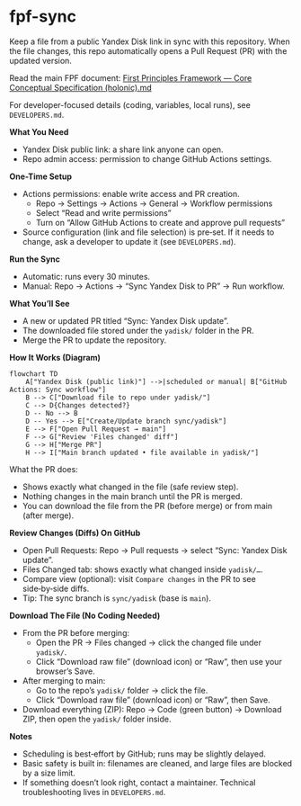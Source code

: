 # fpf-sync

Keep a file from a public Yandex Disk link in sync with this repository. When the file changes, this repo automatically opens a Pull Request (PR) with the updated version.

Read the main FPF document: [First Principles Framework — Core Conceptual Specification (holonic).md](yadisk/First%20Principles%20Framework%20%E2%80%94%20Core%20Conceptual%20Specification%20(holonic).md)

For developer-focused details (coding, variables, local runs), see `DEVELOPERS.md`.

**What You Need**
- Yandex Disk public link: a share link anyone can open.
- Repo admin access: permission to change GitHub Actions settings.

**One-Time Setup**
- Actions permissions: enable write access and PR creation.
  - Repo → Settings → Actions → General → Workflow permissions
  - Select “Read and write permissions”
  - Turn on “Allow GitHub Actions to create and approve pull requests”
- Source configuration (link and file selection) is pre‑set. If it needs to change, ask a developer to update it (see `DEVELOPERS.md`).

**Run the Sync**
- Automatic: runs every 30 minutes.
- Manual: Repo → Actions → “Sync Yandex Disk to PR” → Run workflow.

**What You’ll See**
- A new or updated PR titled “Sync: Yandex Disk update”.
- The downloaded file stored under the `yadisk/` folder in the PR.
- Merge the PR to update the repository.

**How It Works (Diagram)**

```mermaid
flowchart TD
    A["Yandex Disk (public link)"] -->|scheduled or manual| B["GitHub Actions: Sync workflow"]
    B --> C["Download file to repo under yadisk/"]
    C --> D{Changes detected?}
    D -- No --> B
    D -- Yes --> E["Create/Update branch sync/yadisk"]
    E --> F["Open Pull Request → main"]
    F --> G["Review 'Files changed' diff"]
    G --> H["Merge PR"]
    H --> I["Main branch updated • file available in yadisk/"]
```

What the PR does:
- Shows exactly what changed in the file (safe review step).
- Nothing changes in the main branch until the PR is merged.
- You can download the file from the PR (before merge) or from main (after merge).

**Review Changes (Diffs) On GitHub**
- Open Pull Requests: Repo → Pull requests → select “Sync: Yandex Disk update”.
- Files Changed tab: shows exactly what changed inside `yadisk/…`.
- Compare view (optional): visit `Compare changes` in the PR to see side‑by‑side diffs.
- Tip: The sync branch is `sync/yadisk` (base is `main`).

**Download The File (No Coding Needed)**
- From the PR before merging:
  - Open the PR → Files changed → click the changed file under `yadisk/`.
  - Click “Download raw file” (download icon) or “Raw”, then use your browser’s Save.
- After merging to main:
  - Go to the repo’s `yadisk/` folder → click the file.
  - Click “Download raw file” (download icon) or “Raw”, then Save.
- Download everything (ZIP): Repo → Code (green button) → Download ZIP, then open the `yadisk/` folder inside.

**Notes**
- Scheduling is best‑effort by GitHub; runs may be slightly delayed.
- Basic safety is built in: filenames are cleaned, and large files are blocked by a size limit.
- If something doesn’t look right, contact a maintainer. Technical troubleshooting lives in `DEVELOPERS.md`.
